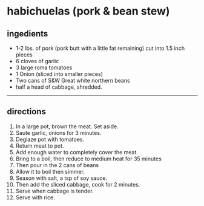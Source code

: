 # habichuelas (pork & bean stew)

## ingedients

- 1-2 lbs. of pork (pork butt with a little fat remaining) cut into 1.5 inch pieces
- 6 cloves of garlic
- 3 large roma tomatoes
- 1 Onion (sliced into smaller pieces)
- Two cans of S&W Great white northern beans
- half a head of cabbage, shredded.

---

## directions

1. In a large pot, brown the meat. Set aside.
1. Saute garlic, onions for 3 minutes.
1. Deglaze pot with tomatoes.
1. Return meat to pot.
1. Add enough water to completely cover the meat.
1. Bring to a boil, then reduce to medium heat for 35 minutes
1. Then pour in the 2 cans of beans
1. Allow it to boil then simmer.
1. Season with salt, a tsp of soy sauce.
1. Then add the sliced cabbage, cook for 2 minutes.
1. Serve when cabbage is tender.
1. Serve with rice.
